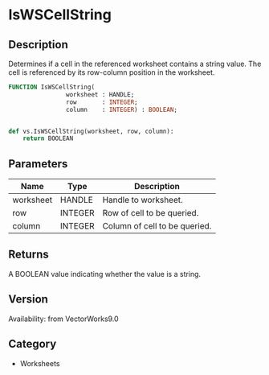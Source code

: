 # IsWSCellString

## Description
Determines if a cell in the referenced worksheet contains a string value. The cell is referenced by its row-column position in the worksheet.

```pascal
FUNCTION IsWSCellString(
				worksheet : HANDLE;
				row       : INTEGER;
				column    : INTEGER) : BOOLEAN;
```

```python

def vs.IsWSCellString(worksheet, row, column):
    return BOOLEAN
```

## Parameters
|Name|Type|Description|
|---|---|---|
|worksheet|HANDLE|Handle to worksheet.|
|row|INTEGER|Row of cell to be queried.|
|column|INTEGER|Column of cell to be queried.|

## Returns
A BOOLEAN value indicating whether the value is a string.

## Version
Availability: from VectorWorks9.0
## Category
* Worksheets

